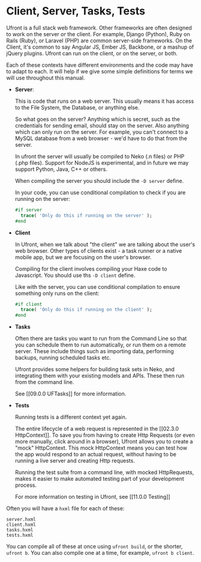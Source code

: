 Client, Server, Tasks, Tests
============================

Ufront is a full stack web framework. 
Other frameworks are often designed to work on the server *or* the client.
For example, Django (Python), Ruby on Rails (Ruby), or Laravel (PHP) are common server-side frameworks.
On the Client, it's common to say Angular JS, Ember JS, Backbone, or a mashup of jQuery plugins.
Ufront can run on the client, or on the server, or both.

Each of these contexts have different environments and the code may have to adapt to each.
It will help if we give some simple definitions for terms we will use throughout this manual.

* __Server__:
  
  This is code that runs on a web server.
  This usually means it has access to the File System, the Database, or anything else.
  
  So what goes on the server? 
  Anything which is secret, such as the credentials for sending email, should stay on the server.
  Also anything which can only run on the server.
  For example, you can't connect to a MySQL database from a web browser - we'd have to do that from the server.
  
  In ufront the server will usually be compiled to Neko (.n files) or PHP (.php files).
  Support for NodeJS is experimental, and in future we may support Python, Java, C++ or others.
  
  When compiling the server you should include the `-D server` define.
  
  In your code, you can use conditional compilation to check if you are running on the server:
  
  ```haxe
  #if server
  	trace( 'Only do this if running on the server' );
  #end
  ```

* __Client__
  
  In Ufront, when we talk about "the client" we are talking about the user's web browser.
  Other types of clients exist - a task runner or a native mobile app, but we are focusing on the user's browser.
  
  Compiling for the client involves compiling your Haxe code to Javascript. 
  You should use ths `-D client` define.
  
  Like with the server, you can use conditional compilation to ensure something only runs on the client:
  
  ```haxe
  #if client
  	trace( 'Only do this if running on the client' );
  #end
  ```

* __Tasks__
  
  Often there are tasks you want to run from the Command Line so that you can schedule them to run automatically, or run them on a remote server.
  These include things such as importing data, performing backups, running scheduled tasks etc.
  
  Ufront provides some helpers for building task sets in Neko, and integrating them with your existing models and APIs.
  These then run from the command line.
  
  See [[09.0.0 UFTasks]] for more information.

* __Tests__

  Running tests is a different context yet again.
  
  The entire lifecycle of a web request is represented in the [[02.3.0 HttpContext]].
  To save you from having to create Http Requests (or even more manually, click around in a browser), Ufront allows you to create a "mock" HttpContext.
  This mock HttpContext means you can test how the app would respond to an actual request, without having to be running a live server and creating Http requests.
  
  Running the test suite from a command line, with mocked HttpRequests, makes it easier to make automated testing part of your development process.
  
  For more information on testing in Ufront, see [[11.0.0 Testing]]

Often you will have a `hxml` file for each of these:

	server.hxml
	client.hxml
	tasks.hxml
	tests.hxml

You can compile all of these at once using `ufront build`, or the shorter, `ufront b`.
You can also compile one at a time, for example, `ufront b client`.